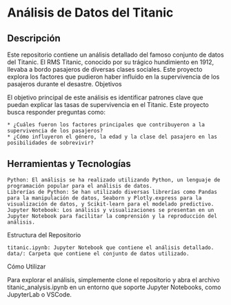 # Análisis de Datos del Titanic
## Descripción

Este repositorio contiene un análisis detallado del famoso conjunto de datos del Titanic. El RMS Titanic, conocido por su trágico hundimiento en 1912, llevaba a bordo pasajeros de diversas clases sociales. Este proyecto explora los factores que pudieron haber influido en la supervivencia de los pasajeros durante el desastre.
Objetivos

El objetivo principal de este análisis es identificar patrones clave que puedan explicar las tasas de supervivencia en el Titanic. Este proyecto busca responder preguntas como:

    * ¿Cuáles fueron los factores principales que contribuyeron a la supervivencia de los pasajeros?
    * ¿Cómo influyeron el género, la edad y la clase del pasajero en las posibilidades de sobrevivir?

## Herramientas y Tecnologías

    Python: El análisis se ha realizado utilizando Python, un lenguaje de programación popular para el análisis de datos.
    Librerías de Python: Se han utilizado diversas librerías como Pandas para la manipulación de datos, Seaborn y Plotly.express para la visualización de datos, y Scikit-learn para el modelado predictivo.
    Jupyter Notebook: Los análisis y visualizaciones se presentan en un Jupyter Notebook para facilitar la comprensión y la reproducción del análisis.

Estructura del Repositorio

    titanic.ipynb: Jupyter Notebook que contiene el análisis detallado.
    data/: Carpeta que contiene el conjunto de datos utilizado.

Cómo Utilizar

Para explorar el análisis, simplemente clone el repositorio y abra el archivo titanic_analysis.ipynb en un entorno que soporte Jupyter Notebooks, como JupyterLab o VSCode.
 
